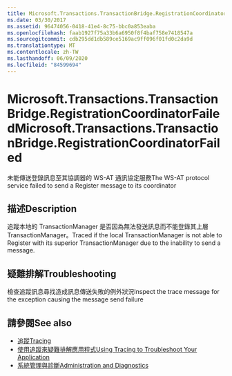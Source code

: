 ```yaml
---
title: Microsoft.Transactions.TransactionBridge.RegistrationCoordinatorFailed
ms.date: 03/30/2017
ms.assetid: 96474056-0418-41e4-8c75-bbc0a853eaba
ms.openlocfilehash: faab1927f75a33b6a6950f8f4baf758e7418547a
ms.sourcegitcommit: cdb295dd1db589ce5169ac9ff096f01fd0c2da9d
ms.translationtype: MT
ms.contentlocale: zh-TW
ms.lasthandoff: 06/09/2020
ms.locfileid: "84599694"
---
```

# <a name="microsofttransactionstransactionbridgeregistrationcoordinatorfailed"></a><span data-ttu-id="1a611-102">Microsoft.Transactions.TransactionBridge.RegistrationCoordinatorFailed</span><span class="sxs-lookup"><span data-stu-id="1a611-102">Microsoft.Transactions.TransactionBridge.RegistrationCoordinatorFailed</span></span>
<span data-ttu-id="1a611-103">未能傳送登錄訊息至其協調器的 WS-AT 通訊協定服務</span><span class="sxs-lookup"><span data-stu-id="1a611-103">The WS-AT protocol service failed to send a Register message to its coordinator</span></span>  
  
## <a name="description"></a><span data-ttu-id="1a611-104">描述</span><span class="sxs-lookup"><span data-stu-id="1a611-104">Description</span></span>  
 <span data-ttu-id="1a611-105">追蹤本地的 TransactionManager 是否因為無法發送訊息而不能登錄其上層 TransactionManager。</span><span class="sxs-lookup"><span data-stu-id="1a611-105">Traced if the local TransactionManager is not able to Register with its superior TransactionManager due to the inability to send a message.</span></span>  
  
## <a name="troubleshooting"></a><span data-ttu-id="1a611-106">疑難排解</span><span class="sxs-lookup"><span data-stu-id="1a611-106">Troubleshooting</span></span>  
 <span data-ttu-id="1a611-107">檢查追蹤訊息尋找造成訊息傳送失敗的例外狀況</span><span class="sxs-lookup"><span data-stu-id="1a611-107">Inspect the trace message for the exception causing the message send failure</span></span>  
  
## <a name="see-also"></a><span data-ttu-id="1a611-108">請參閱</span><span class="sxs-lookup"><span data-stu-id="1a611-108">See also</span></span>

- [<span data-ttu-id="1a611-109">追蹤</span><span class="sxs-lookup"><span data-stu-id="1a611-109">Tracing</span></span>](index.md)
- [<span data-ttu-id="1a611-110">使用追蹤來疑難排解應用程式</span><span class="sxs-lookup"><span data-stu-id="1a611-110">Using Tracing to Troubleshoot Your Application</span></span>](using-tracing-to-troubleshoot-your-application.md)
- [<span data-ttu-id="1a611-111">系統管理與診斷</span><span class="sxs-lookup"><span data-stu-id="1a611-111">Administration and Diagnostics</span></span>](../index.md)
